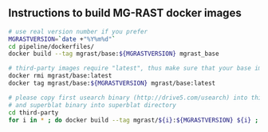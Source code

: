 Instructions to build MG-RAST docker images
-------------------------------------------

```bash
# use real version number if you prefer
MGRASTVERSION=`date +"%Y%m%d"` 
cd pipeline/dockerfiles/
docker build --tag mgrast/base:${MGRASTVERSION} mgrast_base

# third-party images require "latest", thus make sure that your base image is called "latest"
docker rmi mgrast/base:latest
docker tag mgrast/base:${MGRASTVERSION} mgrast/base:latest

# please copy first usearch binary (http://drive5.com/usearch) into third-party/rna_search
# and superblat binary into superblat directory
cd third-party
for i in * ; do docker build --tag mgrast/${i}:${MGRASTVERSION} ${i} ; done
```
